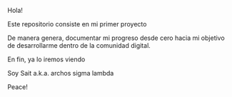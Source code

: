 Hola!

Este repositorio consiste en mi primer proyecto

De manera genera, documentar mi progreso desde cero hacia mi objetivo de desarrollarme dentro de la comunidad digital.

En fin, ya lo iremos viendo

Soy Sait a.k.a. archos sigma lambda

Peace!
